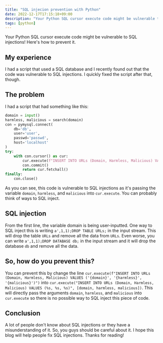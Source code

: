 ```yaml
---
title: "SQL injecion prevention with Python"
date: 2022-12-17T17:15:18+09:00
description: "Your Python SQL cursor execute code might be vulnerable to SQL injections! Here's how to prevent it."
tags: [python]
---
```


Your Python SQL cursor execute code might be vulnerable to SQL injections! Here's how to prevent it.

## My experience

I had a script that used a SQL database and I recently found out that the code was vulnerable to SQL injections. I quickly fixed the script after that, though.

## The problem

I had a script that had something like this:

```python
domain = input()
harmless, malicious = search(domain)
con = pymysql.connect(
    db='db',
    user='user',
    passwd='passwd',
    host='localhost'
)
try:
    with con.cursor() as cur:
        cur.execute(f"INSERT INTO URLs (Domain, Harmless, Malicious) VALUES ('{domain}', '{harmless}', '{malicious}')")
        con.commit()
        return cur.fetchall()
finally:
    con.close()
```

As you can see, this code is vulnerable to SQL injections as it's passing the variable `domain`, `harmless`, and `malicious` into `cur.execute`. You can probably think of ways to SQL inject.

## SQL injection

From the first line, the variable domain is being user-inputted. One way to SQL inject this is writing `a',1,1);DROP TABLE URLs;` in the input stream. This will drop the table `URLs` and remove all the data from `URLs`. Even worse, you can write `a',1,1);DROP DATABASE db;` in the input stream and it will drop the database `db` and remove all the data.

## So, how do you prevent this?

You can prevent this by change the line `cur.execute(f"INSERT INTO URLs (Domain, Harmless, Malicious) VALUES ('{domain}', '{harmless}', '{malicious}')")` into `cur.execute("INSERT INTO URLs (Domain, Harmless, Malicious) VALUES (%s, %s, %s)", [domain, harmless, malicious])`. This will directly pass the arguments `domain`, `harmless`, and `malicious` into `cur.execute` so there is no possible way to SQL inject this piece of code.

## Conclusion

A lot of people don't know about SQL injections or they have a misunderstanding of it. So, you guys should be careful about it. I hope this blog will help people fix SQL injections. Thanks for reading!
